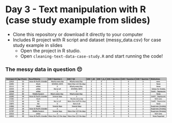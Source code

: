 # Day 3 - Text manipulation with R (case study example from slides)

- Clone this repository or download it directly to your computer
- Includes R project with R script and dataset (messy_data.csv) for case study example in slides
  -  Open the project in R studio.
  -  Open `cleaning-text-data-case-study.R` and start running the code!



### The messy data in question 😔

<img src="example-messy-data.png"/>
